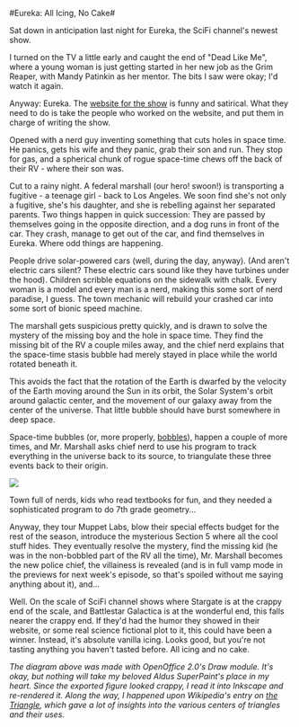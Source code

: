 #Eureka: All Icing, No Cake#

Sat down in anticipation last night for Eureka, the SciFi channel's newest show.

I turned on the TV a little early and caught the end of "Dead Like Me", where a young woman is just getting started in her new job as the Grim Reaper, with Mandy Patinkin as her mentor. The bits I saw were okay; I'd watch it again.

Anyway: Eureka. The [website for the show](http://madeineureka.com) is funny and satirical. What they need to do is take the people who worked on the website, and put them in charge of writing the show.

Opened with a nerd guy inventing something that cuts holes in space time. He panics, gets his wife and they panic, grab their son and run. They stop for gas, and a spherical chunk of rogue space-time chews off the back of their RV - where their son was.

Cut to a rainy night. A federal marshall (our hero! swoon!) is transporting a fugitive - a teenage girl - back to Los Angeles. We soon find she's not only a fugitive, she's his daughter, and she is rebelling against her separated parents. Two things happen in quick succession: They are passed by themselves going in the opposite direction, and a dog runs in front of the car. They crash, manage to get out of the car, and find themselves in Eureka. Where odd things are happening.

People drive solar-powered cars (well, during the day, anyway). (And aren't electric cars silent? These electric cars sound like they have turbines under the hood). Children scribble equations on the sidewalk with chalk. Every woman is a model and every man is a nerd, making this some sort of nerd paradise, I guess. The town mechanic will rebuild your crashed car into some sort of bionic speed machine.

The marshall gets suspicious pretty quickly, and is drawn to solve the mystery of the missing boy and the hole in space time. They find the missing bit of the RV a couple miles away, and the chief nerd explains that the space-time stasis bubble had merely stayed in place while the world rotated beneath it.

This avoids the fact that the rotation of the Earth is dwarfed by the velocity of the Earth moving around the Sun in its orbit, the Solar System's orbit around galactic center, and the movement of our galaxy away from the center of the universe. That little bubble should have burst somewhere in deep space.

Space-time bubbles (or, more properly, [bobbles](http://en.wikipedia.org/wiki/Marooned_in_Realtime)), happen a couple of more times, and Mr. Marshall asks chief nerd to use his program to track everything in the universe back to its source, to triangulate these three events back to their origin.

![](http://westkarana.com/images/triangle.png)

Town full of nerds, kids who read textbooks for fun, and they needed a sophisticated program to do 7th grade geometry...

Anyway, they tour Muppet Labs, blow their special effects budget for the rest of the season, introduce the mysterious Section 5 where all the cool stuff hides. They eventually resolve the mystery, find the missing kid (he was in the non-bobbled part of the RV all the time), Mr. Marshall becomes the new police chief, the villainess is revealed (and is in full vamp mode in the previews for next week's episode, so that's spoiled without me saying anything about it), and...

Well. On the scale of SciFi channel shows where Stargate is at the crappy end of the scale, and Battlestar Galactica is at the wonderful end, this falls nearer the crappy end. If they'd had the humor they showed in their website, or some real science fictional plot to it, this could have been a winner. Instead, it's absolute vanilla icing. Looks good, but you're not tasting anything you haven't tasted before. All icing and no cake.

*The diagram above was made with OpenOffice 2.0's Draw module. It's okay, but nothing will take my beloved Aldus SuperPaint's place in my heart. Since the exported figure looked crappy, I read it into Inkscape and re-rendered it. Along the way, I happened upon Wikipedia's entry on [the Triangle](http://en.wikipedia.org/wiki/Triangle), which gave a lot of insights into the various centers of triangles and their uses.*
